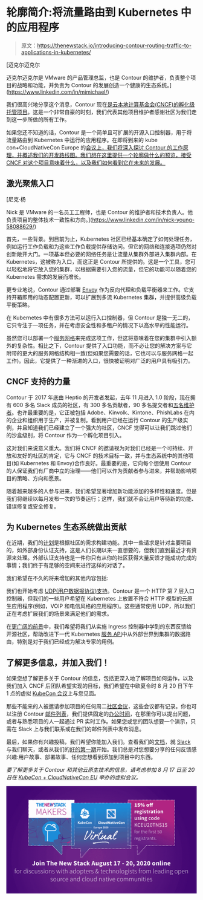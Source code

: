 # 轮廓简介:将流量路由到 Kubernetes 中的应用程序

> 原文：<https://thenewstack.io/introducing-contour-routing-traffic-to-applications-in-kubernetes/>

[](https://www.linkedin.com/in/mimichael/)

 [迈克尔迈克尔

迈克尔迈克尔是 VMware 的产品管理总监，也是 Contour 的维护者，负责整个项目的战略和功能，并负责为 Contour 的发展创造一个健康的生态系统。](https://www.linkedin.com/in/mimichael/) [](https://www.linkedin.com/in/mimichael/)

我们很高兴地分享这个消息，Contour 现在[是云本地计算基金会(CNCF)的孵化级托管项目](https://www.cncf.io/blog/2020/07/07/toc-accepts-contour-as-incubating-project/)。这是一个非常自豪的时刻，我们代表其他项目维护者感谢社区为我们走到这一步所做的所有工作。

如果您还不知道的话，Contour 是一个简单且可扩展的开源入口控制器，用于将流量路由到 Kubernetes 中运行的应用程序。在即将到来的 kube con+CloudNativeCon Europe 的[会议上，我们将深入探讨 Contour 的工作原理，并概述我们的开发路线图。我们想在这里提供一个轮廓做什么的预览，接受 CNCF 对这个项目意味着什么，以及我们如何看到它在未来的发展。](https://kccnceu20.sched.com/event/b6H3/bof-introduction-to-contour-a-high-performance-multitenant-ingress-controller-for-kubernetes-michael-michael-nick-young-vmware)

## **激光聚焦入口**

 [尼克·杨

Nick 是 VMware 的一名员工工程师，也是 Contour 的维护者和技术负责人。他负责项目的整体技术一致性和方向。](https://www.linkedin.com/in/nick-young-58088629/) 

首先，一些背景。到目前为止，Kubernetes 社区已经基本确定了如何处理任务，例如运行工作负载和为这些工作负载提供存储访问。但它的网络和连接选项仍然对创新敞开大门。一项基本但必要的网络任务是让流量从集群外部进入集群内部。在 Kubernetes，这被称为入口，而这正是 Contour 所提供的。这是一个工具，您可以轻松地将它放入您的集群，以根据需要引入您的流量，但它的功能可以随着您的 Kubernetes 需求的发展而增长。

更专业地说，Contour 通过部署 [Envoy](https://www.envoyproxy.io/) 作为反向代理和负载平衡器来工作。它支持开箱即用的动态配置更新，可以扩展到多流 Kubernetes 集群，并提供高级负载平衡策略。

在 Kubernetes 中有很多方法可以运行入口控制器，但 Contour 是独一无二的，它只专注于一项任务，并在考虑安全性和多租户的情况下以高水平的性能运行。

虽然您可以部署一个[服务网格](https://blogs.vmware.com/opensource/2019/08/01/explaining-service-mesh/)来完成这项工作，但这将意味着在您的集群中引入额外的复杂性。相比之下，Contour 提供了入口功能，而不必让您的解决方案与它附带的更大的服务网格结构相一致(但如果您需要的话，它也可以与服务网格一起工作)。因此，它提供了一种渐进的入口，很快被证明对广泛的用户具有吸引力。

## **CNCF 支持的力量**

Contour 于 2017 年底由 Heptio 的开发者发起，去年 11 月进入 1.0 阶段，现在拥有 600 多名 Slack 成员的社区，有 300 多名贡献者，90 多名提交者和[五名维护者](https://github.com/projectcontour/community/blob/master/MAINTAINERS.md)。也许最重要的是，它正被包括 Adobe、Kinvolk、Kintone、PhishLabs 在内的企业和组织用于生产，并被复制。看到用户已经在运行 Contour 的生产级实例，并且知道我们已经建立了一个强大的社区，CNCF 觉得可以让我们跳过他们的沙盒级别，将 Contour 作为一个孵化项目引入。

这对我们来说意义重大。我们将 CNCF 的邀请视为对我们已经是一个可持续、开放和友好的社区的肯定，它与 CNCF 的技术目标一致，并与生态系统中的其他项目(如 Kubernetes 和 Envoy)合作良好。最重要的是，它向每个想使用 Contour 的人保证我们有厂商中立的治理——他们可以作为贡献者参与进来，并帮助影响项目的策略、方向和愿景。

随着越来越多的人参与进来，我们希望显著增加新功能添加的多样性和速度。但是我们将继续以每月发布一次的节奏运行；这样，我们就不会让用户等待新的功能、错误修复或安全修复。

## **为 Kubernetes 生态系统做出贡献**

在近期，我们的[计划](https://github.com/projectcontour/community/blob/master/ROADMAP.md)是根据社区的需求构建功能。其中一些请求是针对主要项目的，如外部身份认证支持，这是人们长期以来一直想要的，但我们直到最近才有资源来处理。外部认证支持也是一件你只有从你的社区获得大量反馈才能成功完成的事情；我们终于有足够的空间来进行这样的对话了。

我们希望在不久的将来增加的其他内容包括:

我们也开始考虑 [UDP(用户数据报协议)支持](https://github.com/projectcontour/contour/issues/1248)。Contour 是一个 HTTP 第 7 层入口控制器，但我们的一些用户希望在 Kubernetes 上放置不符合 HTTP 模型的云原生应用程序(例如，VOIP 和电信风格的应用程序)。这些通常使用 UDP，所以我们正在考虑扩展我们的场景来满足他们的需求。

在[更广阔的前景](https://projectcontour.io/resources/philosophy/)中，我们希望将我们从实施 Ingress 控制器中学到的东西反馈给开源社区，帮助改进下一代 Kubernetes [服务 API](https://github.com/kubernetes-sigs/service-apis)中从外部世界到集群的数据路由，特别是对于我们已经成为解决专家的用例。

## **了解更多信息，并加入我们！**

如果您想了解更多关于 Contour 的信息，包括更深入地了解项目如何运作，以及我们加入 CNCF 后团队希望实现的目标，我们希望在中欧夏令时 8 月 20 日下午 1 点的虚拟 [KubeCon 会议](https://kccnceu20.sched.com/event/b6H3/bof-introduction-to-contour-a-high-performance-multitenant-ingress-controller-for-kubernetes-michael-michael-nick-young-vmware)上与您见面。

那些不能来的人被邀请参加项目的任何周二[社区会议](https://projectcontour.io/community/)，这些会议都有记录。你也可以注册 Contour [邮件列表](https://groups.google.com/forum/#!forum/projectcontour-announce)，我们提供固定的[办公时间](https://github.com/projectcontour/community/wiki/Office-Hours)，在那里你可以提出问题，或者与熟悉项目的人一起通过 PR 实时工作。如果您或您的团队想要一个演示，只需在 Slack 上与我们联系或在我们的邮件列表中发布消息。

最后，如果你有兴趣投稿，我们希望你能加入我们。查看我们的[文档](https://github.com/projectcontour/contour)，就 [Slack](https://kubernetes.slack.com/?redir=%2Fmessages%2Fcontour) 与我们聊天，或者从我们的[好的第一期](https://github.com/projectcontour/contour/issues?q=is%3Aopen+is%3Aissue+label%3A%22Good+first+issue%22)开始。我们总是对您想要分享的任何反馈感兴趣:用户故事、部署故事、任何您想看到添加到项目中的东西。

*要了解更多关于 Contour 和其他云原生技术的信息，请考虑参加 8 月 17 日至 20 日在 [KubeCon + CloudNativeCon EU](https://events.linuxfoundation.org/kubecon-cloudnativecon-europe/) 举办的虚拟会议。*

[![](img/75815f6c9d934e86ec6fa33b77909e39.png)](https://events.linuxfoundation.org/kubecon-cloudnativecon-europe/)

<svg xmlns:xlink="http://www.w3.org/1999/xlink" viewBox="0 0 68 31" version="1.1"><title>Group</title> <desc>Created with Sketch.</desc></svg>
